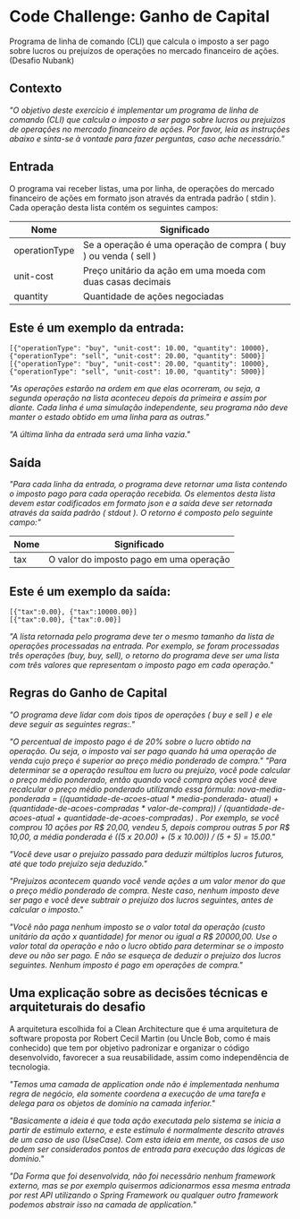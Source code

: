 # Code Challenge: Ganho de Capital
Programa de linha de comando (CLI) que calcula o imposto a
ser pago sobre lucros ou prejuízos de operações no mercado financeiro de ações. (Desafio Nubank)

## Contexto
*"O objetivo deste exercício é implementar um programa de linha de comando (CLI) que calcula o imposto a
ser pago sobre lucros ou prejuízos de operações no mercado financeiro de ações.
Por favor, leia as instruções abaixo e sinta-se à vontade para fazer perguntas, caso ache necessário."*


## Entrada
O programa vai receber listas, uma por linha, de operações do mercado financeiro de ações em formato
json através da entrada padrão ( stdin ). Cada operação desta lista contém os seguintes campos:

| Nome  |Significado |
| ------------- | ------------- |
| operationType  | Se a operação é uma operação de compra ( buy ) ou venda ( sell )  |
| unit-cost  | Preço unitário da ação em uma moeda com duas casas decimais  |
| quantity  | Quantidade de ações negociadas  |

## Este é um exemplo da entrada:<br/>

    [{"operationType": "buy", "unit-cost": 10.00, "quantity": 10000},{"operationType": "sell", "unit-cost": 20.00, "quantity": 5000}]
    [{"operationType": "buy", "unit-cost": 20.00, "quantity": 10000},{"operationType": "sell", "unit-cost": 10.00, "quantity": 5000}]

*"As operações estarão na ordem em que elas ocorreram, ou seja, a segunda operação na lista aconteceu
depois da primeira e assim por diante.
Cada linha é uma simulação independente, seu programa não deve manter o estado obtido em uma linha
para as outras."*

*"A última linha da entrada será uma linha vazia."*</br>

## Saída </br>

*"Para cada linha da entrada, o programa deve retornar uma lista contendo o imposto pago para cada
operação recebida. Os elementos desta lista devem estar codificados em formato json e a saída deve ser
retornada através da saída padrão ( stdout ). O retorno é composto pelo seguinte campo:"*

| Nome  |Significado |
| ------------- | ------------- |
| tax  | O valor do imposto pago em uma operação  |

## Este é um exemplo da saída:<br/>

    [{"tax":0.00}, {"tax":10000.00}]
    [{"tax":0.00}, {"tax":0.00}]
  
*"A lista retornada pelo programa deve ter o mesmo tamanho da lista de operações processadas na entrada.
Por exemplo, se foram processadas três operações (buy, buy, sell), o retorno do programa deve ser uma lista
com três valores que representam o imposto pago em cada operação."*

## Regras do Ganho de Capital<br/>

*"O programa deve lidar com dois tipos de operações ( buy e sell ) e ele deve seguir as seguintes regras:."*

*"O percentual de imposto pago é de 20% sobre o lucro obtido na operação. Ou seja, o imposto vai ser
pago quando há uma operação de venda cujo preço é superior ao preço médio ponderado de compra."*
*"Para determinar se a operação resultou em lucro ou prejuízo, você pode calcular o preço médio
ponderado, então quando você compra ações você deve recalcular o preço médio ponderado
utilizando essa fórmula: nova-media-ponderada = ((quantidade-de-acoes-atual * media-ponderada-
atual) + (quantidade-de-acoes-compradas * valor-de-compra)) / (quantidade-de-acoes-atual +
quantidade-de-acoes-compradas) . Por exemplo, se você comprou 10 ações por R$ 20,00, vendeu 5,
depois comprou outras 5 por R$ 10,00, a média ponderada é ((5 x 20.00) + (5 x 10.00)) / (5 + 5)
= 15.00."*

*"Você deve usar o prejuízo passado para deduzir múltiplos lucros futuros, até que todo prejuízo seja
deduzido."*

*"Prejuízos acontecem quando você vende ações a um valor menor do que o preço médio ponderado de
compra. Neste caso, nenhum imposto deve ser pago e você deve subtrair o prejuízo dos lucros
seguintes, antes de calcular o imposto."*

*"Você não paga nenhum imposto se o valor total da operação (custo unitário da ação x quantidade) for
menor ou igual a R$ 20000,00. Use o valor total da operação e não o lucro obtido para determinar se o
imposto deve ou não ser pago. E não se esqueça de deduzir o prejuízo dos lucros seguintes.
Nenhum imposto é pago em operações de compra."*

## Uma explicação sobre as decisões técnicas e arquiteturais do desafio

A arquitetura escolhida foi a Clean Architecture que é uma arquitetura de software proposta por Robert Cecil Martin (ou Uncle Bob, como é mais conhecido) que tem por objetivo padronizar e organizar o código desenvolvido, favorecer a sua reusabilidade, assim como independência de tecnologia.

*"Temos uma camada de application onde não é implementada nenhuma regra de negócio, ela somente coordena a execução de uma tarefa e delega para os objetos de domínio na camada inferior."*

 *"Basicamente a ideia é que toda ação executada pelo sistema se inicia a partir de estímulo externo, e este estímulo é normalmente descrito através de um caso de uso (UseCase). Com esta ideia em mente, os casos de uso podem ser considerados pontos de entrada para execução das lógicas de domínio."*
 
  *"Da Forma que foi desenvolvida, não foi necessãrio nenhum framework externo, mas se por exemplo quisermos adicionarmos essa mesma entrada por rest API utilizando o Spring Framework ou qualquer outro framework podemos abstrair isso na camada de application."*
 


